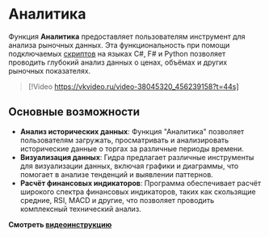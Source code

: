 # Аналитика

Функция **Аналитика** предоставляет пользователям инструмент для анализа рыночных данных. Эта функциональность при помощи подключаемых [скриптов](analytics/running_a_script.md) на языках C#, F# и Python позволяет проводить глубокий анализ данных о ценах, объёмах и других рыночных показателях.

> [!Video https://vkvideo.ru/video-38045320_456239158?t=44s]

## Основные возможности

- **Анализ исторических данных**: Функция "Аналитика" позволяет пользователям загружать, просматривать и анализировать исторические данные о торгах за различные периоды времени.
- **Визуализация данных**: Гидра предлагает различные инструменты для визуализации данных, включая графики и диаграммы, что помогает в анализе тенденций и выявлении паттернов.
- **Расчёт финансовых индикаторов**: Программа обеспечивает расчёт широкого спектра финансовых индикаторов, таких как скользящие средние, RSI, MACD и другие, что позволяет проводить комплексный технический анализ.

**Смотреть [видеоинструкцию](videos/analytics.md)**

